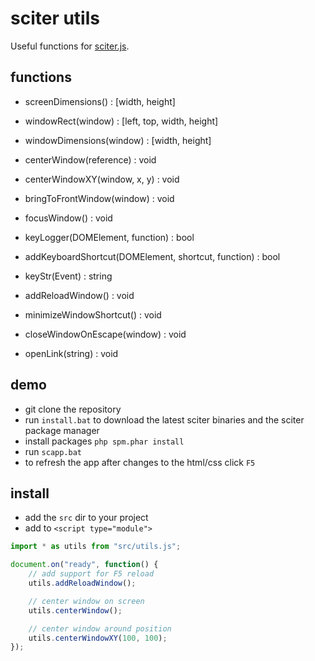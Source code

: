 # sciter utils

Useful functions for [sciter.js](https://sciter.com/).

## functions

- screenDimensions() : [width, height]
- windowRect(window) : [left, top, width, height]
- windowDimensions(window) : [width, height]
- centerWindow(reference) : void
- centerWindowXY(window, x, y) : void
- bringToFrontWindow(window) : void
- focusWindow() : void

- keyLogger(DOMElement, function) : bool
- addKeyboardShortcut(DOMElement, shortcut, function) : bool
- keyStr(Event) : string

- addReloadWindow() : void
- minimizeWindowShortcut() : void
- closeWindowOnEscape(window) : void

- openLink(string) : void

## demo

- git clone the repository
- run `install.bat` to download the latest sciter binaries and the sciter package manager
- install packages `php spm.phar install`
- run `scapp.bat`
- to refresh the app after changes to the html/css click `F5`

## install

- add the `src` dir to your project
- add to `<script type="module">`

```js
import * as utils from "src/utils.js";

document.on("ready", function() {
    // add support for F5 reload
    utils.addReloadWindow();

    // center window on screen
    utils.centerWindow();

    // center window around position
    utils.centerWindowXY(100, 100);
});
```
